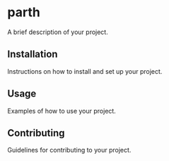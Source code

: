 # parth

A brief description of your project.

## Installation

Instructions on how to install and set up your project.

## Usage

Examples of how to use your project.

## Contributing

Guidelines for contributing to your project.